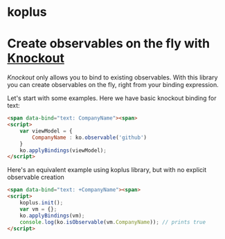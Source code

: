 # koplus
# Create observables on the fly with [Knockout](http://knockoutjs.com/)

*Knockout* only allows you to bind to existing observables. With this library you can create observables on the fly, right from your binding expression.

Let's start with some examples. Here we have basic knockout binding for text:

```html
<span data-bind="text: CompanyName"><span>
<script>
    var viewModel = {
        CompanyName : ko.observable('github')
    }
    ko.applyBindings(viewModel);
</script>
```

Here's an equivalent example using koplus library, but with no explicit observable creation

```html
<span data-bind="text: +CompanyName"><span>
<script>
    koplus.init();
    var vm = {};
    ko.applyBindings(vm);
    console.log(ko.isObservable(vm.CompanyName)); // prints true
</script>
```

